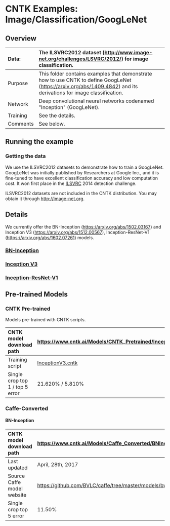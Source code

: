 # CNTK Examples: Image/Classification/GoogLeNet

## Overview

|Data:     |The ILSVRC2012 dataset (http://www.image-net.org/challenges/LSVRC/2012/) for image classification.
|:---------|:---
|Purpose   |This folder contains examples that demonstrate how to use CNTK to define GoogLeNet (https://arxiv.org/abs/1409.4842) and its derivations for image classification.
|Network   |Deep convolutional neural networks codenamed "Inception" (GoogLeNet).
|Training  |See the details.
|Comments  |See below.

## Running the example

### Getting the data
We use the ILSVRC2012 datasets to demonstrate how to train a GoogLeNet. GoogLeNet was initially published by Researchers at Google Inc., and it is fine-tuned to have excellent classification accuracy and low computation cost. It won first place in the [ILSVRC](http://www.image-net.org/challenges/LSVRC/) 2014 detection challenge.


ILSVRC2012 datasets are not included in the CNTK distribution. You may obtain it through http://image-net.org.

## Details

We currently offer the BN-Inception (https://arxiv.org/abs/1502.03167) and Inception V3 (https://arxiv.org/abs/1512.00567), Inception-ResNet-V1 (https://arxiv.org/abs/1602.07261) models.

### [BN-Inception](./BN-Inception)

### [Inception V3](./InceptionV3)

### [Inception-ResNet-V1](./Inception-ResNet-V1)

## Pre-trained Models

### CNTK Pre-trained
Models pre-trained with CNTK scripts.

|CNTK model download path | https://www.cntk.ai/Models/CNTK_Pretrained/InceptionV3_ImageNet_CNTK.model
|:---------|:---
|Training script | [InceptionV3.cntk](./InceptionV3/BrainScript/InceptionV3.cntk)
|Single crop top 1 / top 5 error | 21.620% / 5.810%

### Caffe-Converted

#### BN-Inception
|CNTK model download path | https://www.cntk.ai/Models/Caffe_Converted/BNInception_ImageNet_Caffe.model
|:---------|:---
|Last updated | April, 28th, 2017
|Source Caffe model website | https://github.com/BVLC/caffe/tree/master/models/bvlc_googlenet
|Single crop top 5 error | 11.50%
